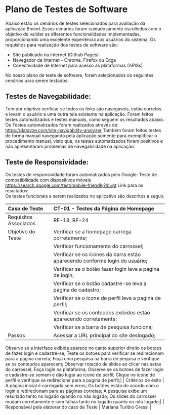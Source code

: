 # Plano de Testes de Software

Abaixo estão os cenários de testes selecionados para avaliação da aplicação Bmind. Esses cenários foram cuidadosamente escolhidos com o objetivo de validar as diferentes funcionalidades implementadas, proporcionando uma excelente experiência aos usuários do sistema. Os requisitos para realização dos testes de software são:

-	Site publicado na Internet (Github Pages)
-	Navegador da Internet - Chrome, Firefox ou Edge
-	Conectividade de Internet para acesso às plataformas (APISs)

No nosso plano de teste de software, foram selecionados os seguintes cenários para serem testados:

## Testes de Navegabilidade:
Tem por objetivo verificar se todos os links são navegáveis, estão corretos e levam o usuário a uma outra tela existente na aplicação. Foram feitos testes automatizados e testes manuais, como seguem os resultados abaixo.
Os Testes automatizados foram realizados através de: https://datayze.com/site-navigability-analyzer
Também foram feitos testes de forma manual navegando pela aplicação somente para exemplificar o procedimento manual, visto que, os testes automatizados foram positivos e não apresentaram problemas de navegabilidade na aplicação.

## Teste de Responsividade:
Os testes de responsividade foram automatizados pelo Google: 
Teste de compatibilidade com dispositivos móveis https://search.google.com/test/mobile-friendly?hl=pt
Link para os resultados:  
Os testes funcionais a serem realizados no aplicativo são descritos a seguir.

|Caso de Teste   | CT-01 - Testes da Página de Homepage |
|:---|:---|
| Requisitos Associados | RF-18, RF-24 |
| Objetivo do Teste | Verificar se a homepage carrega corretamente;|
                    | Verificar funcionamento do carrossel;|
                    | Verificar se os ícones da barra estão aparecendo conforme login do usuário;|
                    | Verificar se o botão fazer login leva a página de login;|
                    | Verificar se o botão cadastre-se leva a pagina de cadastro;|
                    | Verificar se o icone de perfil leva a pagina de perfil;|
                    | Verificar se os conteudos exibidos estão aparecendo corretamente;|
                    | Verificar se a barra de pesquisa funciona;|
| Passos | Acessar a URL principal do site deslogado;
Observe se a interface exibida aparece no canto superior direito os botoes de fazer login e cadastre-se;
Teste os botoes para verificar se redirecionam para a pagina correta;
Faça uma pesquisa na barra de pequisa e verifique se os conteudos aparecem;
Observar rotação de slides ao clicar nas setas do carrossel;
Faça login na plataforma;
Observe se os botoes de fazer login e cadastre-se somem e dão lugar ao icone de perfil;
Clique no icone de perfil e verifique se redirecione para a pagina de perfil;|
| Critérios de êxito | A página inicial é carregada sem erros;
Os botões estão de acordo com o login e redirecionam para as páginas corretas;
A pesquisa exibe um resultado tanto no logado quando no não logado;
Os slides do carrossel mudam corretamente e sem falhas tanto no logado quanto no não logado;|
| Responsável pela elaborar do caso de Teste | Mariana Turibio Gressi |
